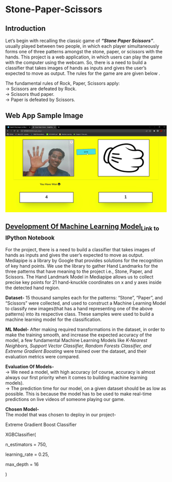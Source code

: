 # Stone-Paper-Scissors
## Introduction

<!-- Using mediapipe, we collected a large amount of data in the form of hand landmarks. To predict the user's movement, a Deep Neural Network model was developed using the landmark data.<br> -->

Let’s begin with recalling the classic game of ***“Stone Paper Scissors”***. usually played between two people, in which each player simultaneously forms one of three patterns amongst the stone, paper, or scissors with the hands. This project is a web application, in which users can play the game with the computer using the webcam. So, there is a need to build a classifier that takes images of hands as inputs and gives the user’s expected to move as output. The rules for the game are are given below
.<br>

The fundamental rules of Rock, Paper, Scissors apply:<br>
  -> Scissors are defeated by Rock.<br>
  -> Scissors thud paper.<br>
  -> Paper is defeated by Scissors.<br>

## Web App Sample Image
![Sample](https://github.com/aryan7781/Stone-Paper-Scissor/blob/master/New%20folder/3.png?raw=true)

## [Development Of Machine Learning Model](https://github.com/aryan7781/Stone-Paper-Scissor/blob/master/Hand_Tracker/EDA%20and%20Machine%20Learning%20Model%20Selection/Landmarks_Analysis_for_sps.ipynb)<sub>Link to IPython Notebook</sub>
For the project, there is a need to build a classifier that takes images of hands as inputs and gives the user’s expected to move as output. Mediapipe is a library by Google that provides solutions for the recognition of key hand points. We use the library to gather Hand Landmarks for the three patterns that have meaning to the project i.e., Stone, Paper, and Scissors. The Hand Landmark Model in Mediapipe allows us to collect precise key points for 21 hand-knuckle coordinates on x and y axes inside the detected hand region.




**Dataset-** 15 thousand samples each for the patterns: “Stone”, “Paper”, and “Scissors” were collected, and used to construct a Machine Learning Model to classify new images(that has a hand representing one of the above patterns) into its respective class. These samples were used to build a machine learning model for the classification.


**ML Model-** After making required transformations in the dataset, in order to make the training smooth, and increase the expected accuracy of the model, a few fundamental Machine Learning Models like *K-Nearest Neighbors, Support Vector Classifier, Random Forests Classifier, and Extreme Gradient Boosting* were trained over the dataset, and their evaluation metrics were compared.


**Evaluation Of Models-** <br>
	-> We need a model, with high accuracy (of course, accuracy is almost always our first priority when it comes to building machine learning models).<br>
	-> The prediction time for our model, on a given dataset should be as low as possible. This is because the model has to be used to make real-time predictions on live videos of someone playing our game.
	
	
**Chosen Model-**<br>
The model that was chosen to deploy in our project-

Extreme Gradient Boost Classifier

XGBClassifier(

n_estimators = 750,

learning_rate = 0.25,

max_depth = 16

)
